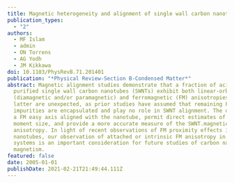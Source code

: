 ```yaml
---
title: Magnetic heterogeneity and alignment of single wall carbon nanotubes
publication_types:
  - "2"
authors:
  - MF Islam
  - admin
  - ON Torrens
  - AG Yodh
  - JM Kikkawa
doi: 10.1103/PhysRevB.71.201401
publication: "*Physical Review-Section B-Condensed Matter*"
abstract: Magnetic alignment studies demonstrate that a fraction of acid
  purified single wall carbon nanotubes (SWNTs) exhibit both linear-orbital
  (diamagnetic and/or paramagnetic) and ferromagnetic (FM) anisotropies, The
  latter are unexpected, as prior studies have assumed that remaining FM
  impurities are encapsulated and play no role in SWNT alignment. The data imply
  a FM easy axis aligned with the nanotube, permit direct estimates of the FM
  moment size, and provide a more accurate measure of the SWNT.magnetic
  anisotropy. In light of recent observations of FM proximity effects in
  nanotubes, our observation of attached or intrinsic FM anisotropy in these
  systems is an important consideration for future studies of carbon nanotube
  magnetism.
featured: false
date: 2005-01-01
publishDate: 2021-02-21T21:49:44.111Z
---
```

